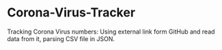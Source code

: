 # Corona-Virus-Tracker
Tracking Corona Virus numbers:
Using external link form GitHub and read data from it,  parsing CSV file in JSON. 
